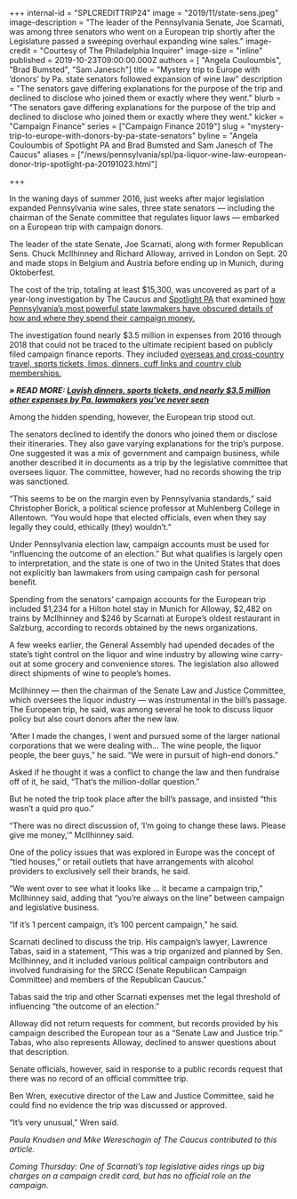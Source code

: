 +++
internal-id = "SPLCREDITTRIP24"
image = "2019/11/state-sens.jpeg"
image-description = "The leader of the Pennsylvania Senate, Joe Scarnati, was among three senators who went on a European trip shortly after the Legislature passed a sweeping overhaul expanding wine sales."
image-credit = "Courtesy of The Philadelphia Inquirer"
image-size = "inline"
published = 2019-10-23T09:00:00.000Z
authors = [
"Angela Couloumbis",
"Brad Bumsted",
"Sam Janesch"]
title = "Mystery trip to Europe with ‘donors’ by Pa. state senators followed expansion of wine law"
description = "The senators gave differing explanations for the purpose of the trip and declined to disclose who joined them or exactly where they went."
blurb = "The senators gave differing explanations for the purpose of the trip and declined to disclose who joined them or exactly where they went."
kicker = "Campaign Finance"
series = ["Campaign Finance 2019"]
slug = "mystery-trip-to-europe-with-donors-by-pa-state-senators"
byline = "Angela Couloumbis of Spotlight PA and Brad Bumsted and Sam Janesch of The Caucus"
aliases = ["/news/pennsylvania/spl/pa-liquor-wine-law-european-donor-trip-spotlight-pa-20191023.html"]

+++

<script defer>
(function() {
  var l = function() {
    new pym.Parent('container-vis-map-tile-usa-campaign-finance1', 'https://interactives.data.spotlightpa.org/2019/vis-map-tile-usa-campaign-finance1/', {});
    new pym.Parent('310290d7-98f6-45bd-85fa-fbc41c167e3e', 'https://lawmaker-finder.data.spotlightpa.org/', {});

  };
  var h = document.getElementsByTagName("head")[0];
  var s = document.createElement("script");
  s.type = "text/javascript";
  s.src = "https://pym.nprapps.org/pym.v1.min.js";
  s.onload = l;
  h.appendChild(s);
})();
</script>

In the waning days of summer 2016, just weeks after major legislation expanded Pennsylvania wine sales, three state senators — including the chairman of the Senate committee that regulates liquor laws — embarked on a European trip with campaign donors.

The leader of the state Senate, Joe Scarnati, along with former Republican Sens. Chuck McIlhinney and Richard Alloway, arrived in London on Sept. 20 and made stops in Belgium and Austria before ending up in Munich, during Oktoberfest.

The cost of the trip, totaling at least $15,300, was uncovered as part of a year-long investigation by The Caucus and [Spotlight PA](https://lesspage.com/) that examined [how Pennsylvania’s most powerful state lawmakers have obscured details of how and where they spend their campaign money.](https://lesspage.com/news/2019/10/lavish-dinners-sports-tickets-and-nearly-3.5-million-other-expenses-by-pa.-lawmakers-youve-never-seen/)

The investigation found nearly $3.5 million in expenses from 2016 through 2018 that could not be traced to the ultimate recipient based on publicly filed campaign finance reports. They included [overseas and cross-country travel, sports tickets, limos, dinners, cuff links and country club memberships.](https://lesspage.com/news/2019/10/lavish-dinners-sports-tickets-and-nearly-3.5-million-other-expenses-by-pa.-lawmakers-youve-never-seen/)

<strong><em>» READ MORE: </em></strong><a href="https://lesspage.com/news/2019/10/lavish-dinners-sports-tickets-and-nearly-3.5-million-other-expenses-by-pa.-lawmakers-youve-never-seen/"><strong><em>Lavish dinners, sports tickets, and nearly $3.5 million other expenses by Pa. lawmakers you’ve never seen</em></strong></a>

Among the hidden spending, however, the European trip stood out.

The senators declined to identify the donors who joined them or disclose their itineraries. They also gave varying explanations for the trip’s purpose. One suggested it was a mix of government and campaign business, while another described it in documents as a trip by the legislative committee that oversees liquor. The committee, however, had no records showing the trip was sanctioned.

“This seems to be on the margin even by Pennsylvania standards,” said Christopher Borick, a political science professor at Muhlenberg College in Allentown. “You would hope that elected officials, even when they say legally they could, ethically (they) wouldn’t.”

Under Pennsylvania election law, campaign accounts must be used for “influencing the outcome of an election.” But what qualifies is largely open to interpretation, and the state is one of two in the United States that does not explicitly ban lawmakers from using campaign cash for personal benefit.

<div id="container-vis-map-tile-usa-campaign-finance1"></div>

Spending from the senators’ campaign accounts for the European trip included $1,234 for a Hilton hotel stay in Munich for Alloway, $2,482 on trains by McIlhinney and $246 by Scarnati at Europe’s oldest restaurant in Salzburg, according to records obtained by the news organizations.

A few weeks earlier, the General Assembly had upended decades of the state’s tight control on the liquor and wine industry by allowing wine carry-out at some grocery and convenience stores. The legislation also allowed direct shipments of wine to people’s homes.

McIlhinney — then the chairman of the Senate Law and Justice Committee, which oversees the liquor industry — was instrumental in the bill’s passage. The European trip, he said, was among several he took to discuss liquor policy but also court donors after the new law.

“After I made the changes, I went and pursued some of the larger national corporations that we were dealing with… The wine people, the liquor people, the beer guys,” he said. “We were in pursuit of high-end donors.”

<script src="https://lesspage.com/embed.js" async></script><div data-spl-embed-version="1" data-spl-src="https://lesspage.com/embeds/newsletter/"></div>

Asked if he thought it was a conflict to change the law and then fundraise off of it, he said, “That’s the million-dollar question.”

But he noted the trip took place after the bill’s passage, and insisted “this wasn’t a quid pro quo.”

“There was no direct discussion of, ‘I’m going to change these laws. Please give me money,’” McIlhinney said.

One of the policy issues that was explored in Europe was the concept of “tied houses,” or retail outlets that have arrangements with alcohol providers to exclusively sell their brands, he said.

“We went over to see what it looks like … it became a campaign trip,” McIlhinney said, adding that “you’re always on the line” between campaign and legislative business.

“If it’s 1 percent campaign, it’s 100 percent campaign,” he said.

Scarnati declined to discuss the trip. His campaign’s lawyer, Lawrence Tabas, said in a statement, “This was a trip organized and planned by Sen. McIlhinney, and it included various political campaign contributors and involved fundraising for the SRCC (Senate Republican Campaign Committee) and members of the Republican Caucus.”

Tabas said the trip and other Scarnati expenses met the legal threshold of influencing “the outcome of an election.”

Alloway did not return requests for comment, but records provided by his campaign described the European tour as a “Senate Law and Justice trip.” Tabas, who also represents Alloway, declined to answer questions about that description.

Senate officials, however, said in response to a public records request that there was no record of an official committee trip.

Ben Wren, executive director of the Law and Justice Committee, said he could find no evidence the trip was discussed or approved.

“It’s very unusual,” Wren said.

<div id="310290d7-98f6-45bd-85fa-fbc41c167e3e"></div>

_Paula Knudsen and Mike Wereschagin of The Caucus contributed to this article._

_Coming Thursday: One of Scarnati’s top legislative aides rings up big charges on a campaign credit card, but has no official role on the campaign._
